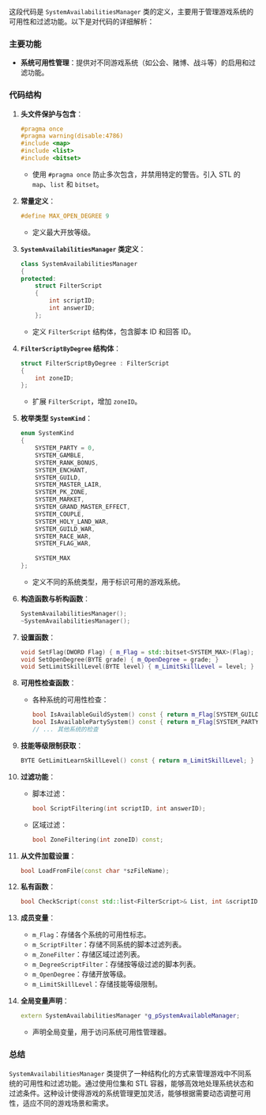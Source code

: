 这段代码是 `SystemAvailabilitiesManager` 类的定义，主要用于管理游戏系统的可用性和过滤功能。以下是对代码的详细解析：

### 主要功能

- **系统可用性管理**：提供对不同游戏系统（如公会、赌博、战斗等）的启用和过滤功能。

### 代码结构

1. **头文件保护与包含**：
   ```cpp
   #pragma once
   #pragma warning(disable:4786)
   #include <map>
   #include <list>
   #include <bitset>
   ```
   - 使用 `#pragma once` 防止多次包含，并禁用特定的警告。引入 STL 的 `map`、`list` 和 `bitset`。

2. **常量定义**：
   ```cpp
   #define MAX_OPEN_DEGREE 9
   ```
   - 定义最大开放等级。

3. **`SystemAvailabilitiesManager` 类定义**：
   ```cpp
   class SystemAvailabilitiesManager
   {
   protected:
       struct FilterScript
       {
           int scriptID;
           int answerID;
       };
   ```
   - 定义 `FilterScript` 结构体，包含脚本 ID 和回答 ID。

4. **`FilterScriptByDegree` 结构体**：
   ```cpp
   struct FilterScriptByDegree : FilterScript
   {
       int zoneID;
   };
   ```
   - 扩展 `FilterScript`，增加 `zoneID`。

5. **枚举类型 `SystemKind`**：
   ```cpp
   enum SystemKind
   {
       SYSTEM_PARTY = 0,
       SYSTEM_GAMBLE,
       SYSTEM_RANK_BONUS,
       SYSTEM_ENCHANT,
       SYSTEM_GUILD,
       SYSTEM_MASTER_LAIR,
       SYSTEM_PK_ZONE,
       SYSTEM_MARKET,
       SYSTEM_GRAND_MASTER_EFFECT,
       SYSTEM_COUPLE,
       SYSTEM_HOLY_LAND_WAR,
       SYSTEM_GUILD_WAR,
       SYSTEM_RACE_WAR,
       SYSTEM_FLAG_WAR,
       
       SYSTEM_MAX
   };
   ```
   - 定义不同的系统类型，用于标识可用的游戏系统。

6. **构造函数与析构函数**：
   ```cpp
   SystemAvailabilitiesManager();
   ~SystemAvailabilitiesManager();
   ```

7. **设置函数**：
   ```cpp
   void SetFlag(DWORD Flag) { m_Flag = std::bitset<SYSTEM_MAX>(Flag); }
   void SetOpenDegree(BYTE grade) { m_OpenDegree = grade; }
   void SetLimitSkillLevel(BYTE level) { m_LimitSkillLevel = level; }
   ```

8. **可用性检查函数**：
   - 各种系统的可用性检查：
     ```cpp
     bool IsAvailableGuildSystem() const { return m_Flag[SYSTEM_GUILD]; }
     bool IsAvailablePartySystem() const { return m_Flag[SYSTEM_PARTY]; }
     // ... 其他系统的检查
     ```

9. **技能等级限制获取**：
   ```cpp
   BYTE GetLimitLearnSkillLevel() const { return m_LimitSkillLevel; }
   ```

10. **过滤功能**：
    - 脚本过滤：
      ```cpp
      bool ScriptFiltering(int scriptID, int answerID);
      ```
    - 区域过滤：
      ```cpp
      bool ZoneFiltering(int zoneID) const;
      ```

11. **从文件加载设置**：
    ```cpp
    bool LoadFromFile(const char *szFileName);
    ```

12. **私有函数**：
    ```cpp
    bool CheckScript(const std::list<FilterScript>& List, int &scriptID, int& answerID) const;
    ```

13. **成员变量**：
    - `m_Flag`：存储各个系统的可用性标志。
    - `m_ScriptFilter`：存储不同系统的脚本过滤列表。
    - `m_ZoneFilter`：存储区域过滤列表。
    - `m_DegreeScriptFilter`：存储按等级过滤的脚本列表。
    - `m_OpenDegree`：存储开放等级。
    - `m_LimitSkillLevel`：存储技能等级限制。

14. **全局变量声明**：
    ```cpp
    extern SystemAvailabilitiesManager *g_pSystemAvailableManager;
    ```
    - 声明全局变量，用于访问系统可用性管理器。

### 总结

`SystemAvailabilitiesManager` 类提供了一种结构化的方式来管理游戏中不同系统的可用性和过滤功能。通过使用位集和 STL 容器，能够高效地处理系统状态和过滤条件。这种设计使得游戏的系统管理更加灵活，能够根据需要动态调整可用性，适应不同的游戏场景和需求。